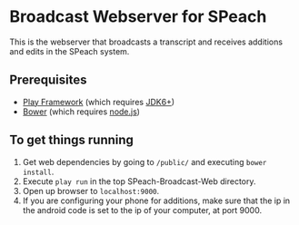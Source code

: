 Broadcast Webserver for SPeach
==============================
This is the webserver that broadcasts a transcript and receives additions and edits in the SPeach system.

Prerequisites
-------------
* [Play Framework](http://www.playframework.com/documentation/2.2.1/Installing) (which requires [JDK6+](http://www.oracle.com/technetwork/java/javase/downloads/index.html))
* [Bower](http://bower.io) (which requires [node.js](http://nodejs.org/))

To get things running
---------------------
1. Get web dependencies by going to `/public/` and executing `bower install`.
2. Execute `play run` in the top SPeach-Broadcast-Web directory.
3. Open up browser to `localhost:9000`.
4. If you are configuring your phone for additions, make sure that the ip in the android code is set to the ip of your computer, at port 9000.
